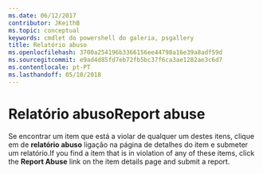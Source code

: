 ```yaml
---
ms.date: 06/12/2017
contributor: JKeithB
ms.topic: conceptual
keywords: cmdlet do powershell do galeria, psgallery
title: Relatório abuso
ms.openlocfilehash: 3700a254196b3366156ee44798a16e39a8adf59d
ms.sourcegitcommit: e9ad4d85fd7eb72fb5bc37f6ca3ae1282ae3c6d7
ms.contentlocale: pt-PT
ms.lasthandoff: 05/10/2018
---
```

# <a name="report-abuse"></a><span data-ttu-id="115c2-103">Relatório abuso</span><span class="sxs-lookup"><span data-stu-id="115c2-103">Report abuse</span></span>

<span data-ttu-id="115c2-104">Se encontrar um item que está a violar de qualquer um destes itens, clique em de **relatório abuso** ligação na página de detalhes do item e submeter um relatório.</span><span class="sxs-lookup"><span data-stu-id="115c2-104">If you find a item that is in violation of any of these items, click the **Report Abuse** link on the item details page and submit a report.</span></span>